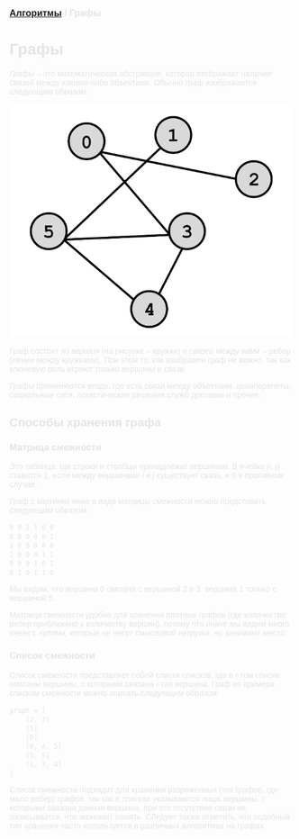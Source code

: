 <span style="color: #E5E4E4; font-family: Helvetica;">

### [Алгоритмы](README.md) / Графы

# **Графы**

*Графы* – это математическая абстракция, которая отображает наличие связей между какими-либо объектами. Обычно граф изображается следующим образом:

<img src="graph.png" alt="Queue" width="500"/>

Граф состоит из *вершин* (на рисунке – кружки) и *связей* между ними – ребер (линии между кружками). При этом то, как изображен граф не важно, так как ключевую роль играют только вершины и связи. 

Графы применяются везде, где есть связи между объектами: авиаперелеты, социальные сети, логистические решения служб доставки и прочее.

## **Способы хранения графа**

### **Матрица смежности**

Это таблица, где строки и столбцы принадлежат вершинам. В ячейке *(i, j)* ставится 1, если между вершинами *i* и *j* существует связь, и 0 в противном случае.

Граф с картинки ниже в виде матрицы смежности можно представить следующим образом:

    0 0 1 1 0 0
    0 0 0 0 0 1
    1 0 0 0 0 0
    1 0 0 0 1 1
    0 0 0 1 0 1
    0 1 0 1 1 0

Мы видим, что вершина 0 связана с вершиной 2 и 3, вершина 1 только с вершиной 5.

Матрица смежности удобна для хранения плотных графов (где количество ребер приближено к количеству вершин), потому что иначе мы видим много ячеек с нулями, которые не несут смысловой нагрузки, но занимают место.

### **Список смежности**

Список смежности представляет собой список списков, где в *i*-том списке описаны вершины, с которыми связана *i*-тая вершина. Граф из примера списком смежности можно описать следующим образом:

    graph = [
        [2, 3]
        [5]
        [0]
        [0, 4, 5]
        [3, 5]
        [1, 3, 4]
    ]

Список смежности подходит для хранения разреженных (тех графов, где мало ребер) графов, так как в списках указываются лишь вершины, с которыми связана данная вершина, при это отсутствие связи не записывается, что экономит память. СЛедует также отметить, что подобный тип хранения часто используется в различных алгоритмах на графах.

